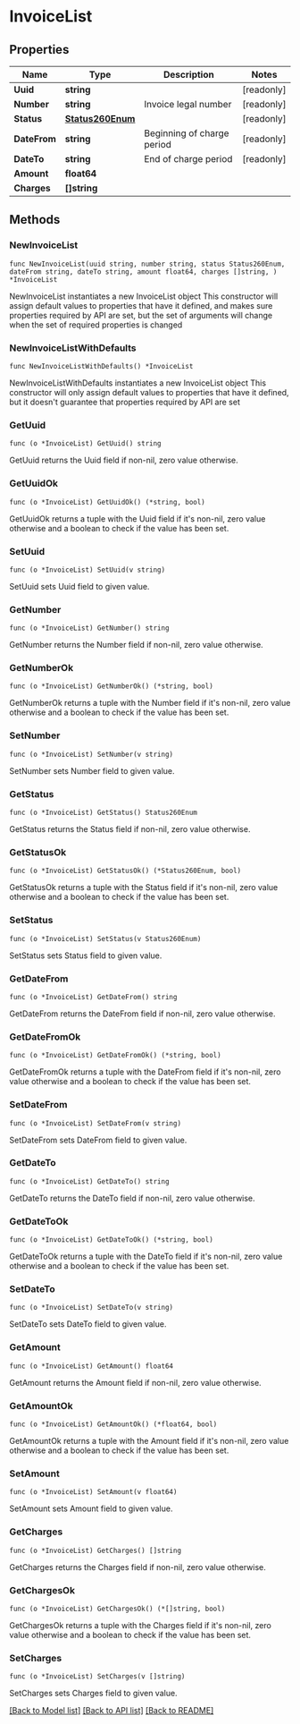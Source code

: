 # InvoiceList

## Properties

Name | Type | Description | Notes
------------ | ------------- | ------------- | -------------
**Uuid** | **string** |  | [readonly] 
**Number** | **string** | Invoice legal number | [readonly] 
**Status** | [**Status260Enum**](Status260Enum.md) |  | [readonly] 
**DateFrom** | **string** | Beginning of charge period | [readonly] 
**DateTo** | **string** | End of charge period | [readonly] 
**Amount** | **float64** |  | 
**Charges** | **[]string** |  | 

## Methods

### NewInvoiceList

`func NewInvoiceList(uuid string, number string, status Status260Enum, dateFrom string, dateTo string, amount float64, charges []string, ) *InvoiceList`

NewInvoiceList instantiates a new InvoiceList object
This constructor will assign default values to properties that have it defined,
and makes sure properties required by API are set, but the set of arguments
will change when the set of required properties is changed

### NewInvoiceListWithDefaults

`func NewInvoiceListWithDefaults() *InvoiceList`

NewInvoiceListWithDefaults instantiates a new InvoiceList object
This constructor will only assign default values to properties that have it defined,
but it doesn't guarantee that properties required by API are set

### GetUuid

`func (o *InvoiceList) GetUuid() string`

GetUuid returns the Uuid field if non-nil, zero value otherwise.

### GetUuidOk

`func (o *InvoiceList) GetUuidOk() (*string, bool)`

GetUuidOk returns a tuple with the Uuid field if it's non-nil, zero value otherwise
and a boolean to check if the value has been set.

### SetUuid

`func (o *InvoiceList) SetUuid(v string)`

SetUuid sets Uuid field to given value.


### GetNumber

`func (o *InvoiceList) GetNumber() string`

GetNumber returns the Number field if non-nil, zero value otherwise.

### GetNumberOk

`func (o *InvoiceList) GetNumberOk() (*string, bool)`

GetNumberOk returns a tuple with the Number field if it's non-nil, zero value otherwise
and a boolean to check if the value has been set.

### SetNumber

`func (o *InvoiceList) SetNumber(v string)`

SetNumber sets Number field to given value.


### GetStatus

`func (o *InvoiceList) GetStatus() Status260Enum`

GetStatus returns the Status field if non-nil, zero value otherwise.

### GetStatusOk

`func (o *InvoiceList) GetStatusOk() (*Status260Enum, bool)`

GetStatusOk returns a tuple with the Status field if it's non-nil, zero value otherwise
and a boolean to check if the value has been set.

### SetStatus

`func (o *InvoiceList) SetStatus(v Status260Enum)`

SetStatus sets Status field to given value.


### GetDateFrom

`func (o *InvoiceList) GetDateFrom() string`

GetDateFrom returns the DateFrom field if non-nil, zero value otherwise.

### GetDateFromOk

`func (o *InvoiceList) GetDateFromOk() (*string, bool)`

GetDateFromOk returns a tuple with the DateFrom field if it's non-nil, zero value otherwise
and a boolean to check if the value has been set.

### SetDateFrom

`func (o *InvoiceList) SetDateFrom(v string)`

SetDateFrom sets DateFrom field to given value.


### GetDateTo

`func (o *InvoiceList) GetDateTo() string`

GetDateTo returns the DateTo field if non-nil, zero value otherwise.

### GetDateToOk

`func (o *InvoiceList) GetDateToOk() (*string, bool)`

GetDateToOk returns a tuple with the DateTo field if it's non-nil, zero value otherwise
and a boolean to check if the value has been set.

### SetDateTo

`func (o *InvoiceList) SetDateTo(v string)`

SetDateTo sets DateTo field to given value.


### GetAmount

`func (o *InvoiceList) GetAmount() float64`

GetAmount returns the Amount field if non-nil, zero value otherwise.

### GetAmountOk

`func (o *InvoiceList) GetAmountOk() (*float64, bool)`

GetAmountOk returns a tuple with the Amount field if it's non-nil, zero value otherwise
and a boolean to check if the value has been set.

### SetAmount

`func (o *InvoiceList) SetAmount(v float64)`

SetAmount sets Amount field to given value.


### GetCharges

`func (o *InvoiceList) GetCharges() []string`

GetCharges returns the Charges field if non-nil, zero value otherwise.

### GetChargesOk

`func (o *InvoiceList) GetChargesOk() (*[]string, bool)`

GetChargesOk returns a tuple with the Charges field if it's non-nil, zero value otherwise
and a boolean to check if the value has been set.

### SetCharges

`func (o *InvoiceList) SetCharges(v []string)`

SetCharges sets Charges field to given value.



[[Back to Model list]](../README.md#documentation-for-models) [[Back to API list]](../README.md#documentation-for-api-endpoints) [[Back to README]](../README.md)


